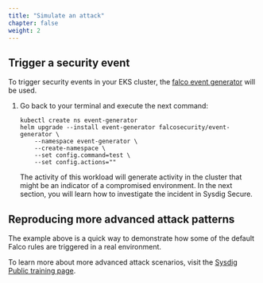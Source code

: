 ```yaml
---
title: "Simulate an attack"
chapter: false
weight: 2
---
```




## Trigger a security event

To trigger security events in your EKS cluster, the [falco event generator](https://github.com/falcosecurity/event-generator) will be used.

1. Go back to your terminal and execute the next command:
   
    ```
    kubectl create ns event-generator
    helm upgrade --install event-generator falcosecurity/event-generator \
        --namespace event-generator \
        --create-namespace \
        --set config.command=test \
        --set config.actions=""
    ```

    The activity of this workload will generate activity in the cluster that might be an indicator of a compromised environment.
    In the next section, you will learn how to investigate the incident in Sysdig Secure.


## Reproducing more advanced attack patterns

The example above is a quick way to demonstrate how some of the default Falco rules are triggered in a real environment.

To learn more about more advanced attack scenarios, visit the [Sysdig Public training page](https://learn.sysdig.com/).